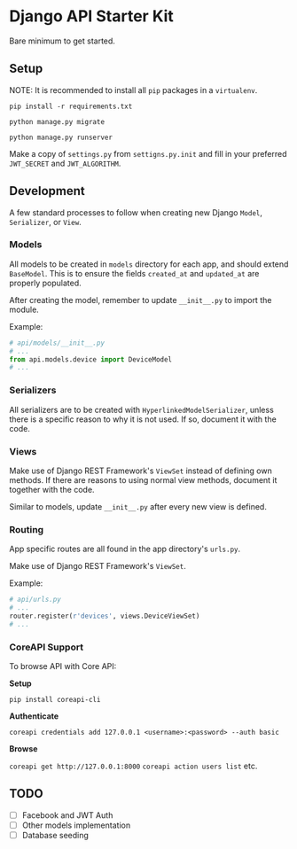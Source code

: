 # Django API Starter Kit

Bare minimum to get started.

## Setup

NOTE: It is recommended to install all `pip` packages in a `virtualenv`.

`pip install -r requirements.txt`

`python manage.py migrate`

`python manage.py runserver`

Make a copy of `settings.py` from `settigns.py.init` and fill in your preferred `JWT_SECRET` and `JWT_ALGORITHM`.

## Development

A few standard processes to follow when creating new Django `Model`, `Serializer`, or `View`.

### Models

All models to be created in `models` directory for each app, and should extend `BaseModel`. This is to ensure
the fields `created_at` and `updated_at` are properly populated.

After creating the model, remember to update `__init__.py` to import the module.

Example:

```python
# api/models/__init__.py
# ...
from api.models.device import DeviceModel
# ...
```

### Serializers

All serializers are to be created with `HyperlinkedModelSerializer`, unless there is a specific reason to why it
is not used. If so, document it with the code.

### Views

Make use of Django REST Framework's `ViewSet` instead of defining own methods. If there are reasons to using normal view methods,
document it together with the code.

Similar to models, update `__init__.py` after every new view is defined.

### Routing

App specific routes are all found in the app directory's `urls.py`.

Make use of Django REST Framework's `ViewSet`.

Example:

```python
# api/urls.py
# ...
router.register(r'devices', views.DeviceViewSet)
# ...
```

### CoreAPI Support

To browse API with Core API:

**Setup**

`pip install coreapi-cli`

**Authenticate**

`coreapi credentials add 127.0.0.1 <username>:<password> --auth basic`

**Browse**

`coreapi get http://127.0.0.1:8000`
`coreapi action users list`
etc.

## TODO

- [ ] Facebook and JWT Auth
- [ ] Other models implementation
- [ ] Database seeding
